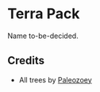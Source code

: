 # Terra Pack

Name to-be-decided. 

## Credits

- All trees by [Paleozoey](https://www.planetminecraft.com/member/paleozoey/)